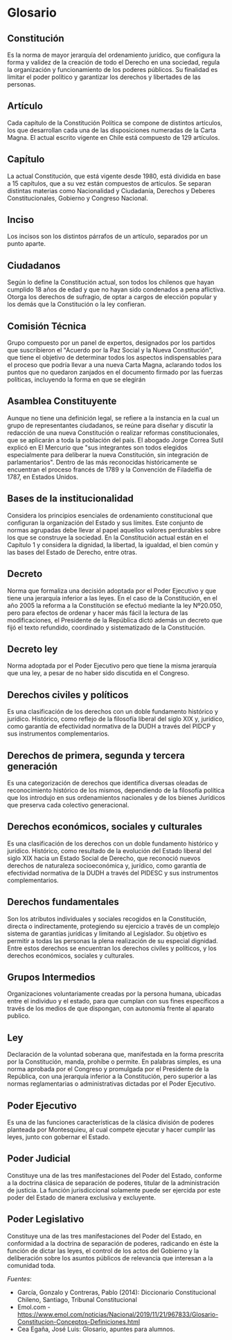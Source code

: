 # Glosario

## Constitución

Es la norma de mayor jerarquía del ordenamiento jurídico, que configura la forma y validez de la creación de todo el Derecho en una sociedad, regula la organización y funcionamiento de los poderes públicos. Su finalidad es limitar el poder político y garantizar los derechos y libertades de las personas.

## Artículo

Cada capítulo de la Constitución Política se compone de distintos artículos, los que desarrollan cada una de las disposiciones numeradas de la Carta Magna. El actual escrito vigente en Chile está compuesto de 129 artículos.

## Capítulo
La actual Constitución, que está vigente desde 1980, está dividida en base a 15 capítulos, que a su vez están compuestos de artículos. Se separan distintas materias como Nacionalidad y Ciudadanía, Derechos y Deberes Constitucionales, Gobierno y Congreso Nacional.

## Inciso

Los incisos son los distintos párrafos de un artículo, separados por un punto aparte.

## Ciudadanos

Según lo define la Constitución actual, son todos los chilenos que hayan cumplido 18 años de edad y que no hayan sido condenados a pena aflictiva. Otorga los derechos de sufragio, de optar a cargos de elección popular y los demás que la Constitución o la ley confieran.

## Comisión Técnica

Grupo compuesto por un panel de expertos, designados por los partidos que suscribieron el "Acuerdo por la Paz Social y la Nueva Constitución", que tiene el objetivo de determinar todos los aspectos indispensables para el proceso que podría llevar a una nueva Carta Magna, aclarando todos los puntos que no quedaron zanjados en el documento firmado por las fuerzas políticas, incluyendo la forma en que se elegirán

## Asamblea Constituyente

Aunque no tiene una definición legal, se refiere a la instancia en la cual un grupo de representantes ciudadanos, se reúne para diseñar y discutir la redacción de una nueva Constitución o realizar reformas constitucionales, que se aplicarán a toda la población del país. El abogado Jorge Correa Sutil explicó en El Mercurio que "sus integrantes son todos elegidos especialmente para deliberar la nueva Constitución, sin integración de parlamentarios". Dentro de las más reconocidas históricamente se encuentran el proceso francés de 1789 y la Convención de Filadelfia de 1787, en Estados Unidos.

## Bases de la institucionalidad

Considera los principios esenciales de ordenamiento constitucional que configuran la organización del Estado y sus límites. Este conjunto de normas agrupadas debe llevar al papel aquellos valores perdurables sobre los que se construye la sociedad. En la Constitución actual están en el Capítulo 1 y considera la dignidad, la libertad, la igualdad, el bien común y las bases del Estado de Derecho, entre otras.

## Decreto

Norma que formaliza una decisión adoptada por el Poder Ejecutivo y que tiene una jerarquía inferior a las leyes. En el caso de la Constitución, en el año 2005 la reforma a la Constitución se efectuó mediante la ley Nº20.050, pero para efectos de ordenar y hacer más fácil la lectura de las modificaciones, el Presidente de la República dictó además un decreto que fijó el texto refundido, coordinado y sistematizado de la Constitución.

## Decreto ley

Norma adoptada por el Poder Ejecutivo pero que tiene la misma jerarquía que una ley, a pesar de no haber sido discutida en el Congreso. 

## Derechos civiles y políticos

Es una clasificación de los derechos con un doble fundamento histórico y jurídico. Histórico, como reflejo de la filosofía liberal del siglo XIX y, jurídico, como garantía de efectividad normativa de la DUDH a través del PIDCP y sus instrumentos complementarios.

## Derechos de primera, segunda y tercera generación

Es una categorización de derechos que identifica diversas oleadas de reconocimiento histórico de los mismos, dependiendo de la filosofía política que los introdujo en sus ordenamientos nacionales y de los bienes Jurídicos que preserva cada colectivo generacional.

## Derechos económicos, sociales y culturales

Es una clasificación de los derechos con un doble fundamento histórico y jurídico. Histórico, como resultado de la evolución del Estado liberal del siglo XIX hacia un Estado Social de Derecho, que reconoció nuevos derechos de naturaleza socioeconómica y, jurídico, como garantía de efectividad normativa de la DUDH a través del PIDESC y sus instrumentos complementarios.

## Derechos fundamentales

Son los atributos individuales y sociales recogidos en la Constitución, directa o indirectamente, protegiendo su ejercicio a través de un complejo sistema de garantías jurídicas y limitando al Legislador. Su objetivo es permitir a todas las personas la plena realización de su especial dignidad. Entre estos derechos se encuentran los derechos civiles y políticos, y los derechos económicos, sociales y culturales.

## Grupos Intermedios

Organizaciones voluntariamente creadas por la persona humana, ubicadas entre el individuo y el estado, para que cumplan con sus fines específicos a través de los medios de que dispongan, con autonomía frente al aparato publico.

## Ley

Declaración de la voluntad soberana que, manifestada en la forma prescrita por la Constitución, manda, prohíbe o permite. En palabras simples, es una norma aprobada por el Congreso y promulgada por el Presidente de la República, con una jerarquía inferior a la Constitución, pero superior a las normas reglamentarias o administrativas dictadas por el Poder Ejecutivo.

## Poder Ejecutivo

Es una de las funciones características de la clásica división de poderes planteada por Montesquieu, al cual compete ejecutar y hacer cumplir las leyes, junto con gobernar el Estado.

## Poder Judicial

Constituye una de las tres manifestaciones del Poder del Estado, conforme a la doctrina clásica de separación de poderes, titular de la administración de justicia. La función jurisdiccional solamente puede ser ejercida por este poder del Estado de manera exclusiva y excluyente.

## Poder Legislativo

Constituye una de las tres manifestaciones del Poder del Estado, en conformidad a la doctrina de separación de poderes, radicando en éste la función de dictar las leyes, el control de los actos del Gobierno y la deliberación sobre los asuntos públicos de relevancia que interesan a la comunidad toda.

*Fuentes*:
- García, Gonzalo y Contreras, Pablo (2014): Diccionario Constitucional Chileno, Santiago, Tribunal Constitucional
- Emol.com - https://www.emol.com/noticias/Nacional/2019/11/21/967833/Glosario-Constitucion-Conceptos-Definiciones.html
- Cea Egaña, José Luis: Glosario, apuntes para alumnos.

